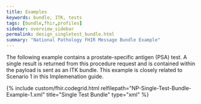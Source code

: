 ```yaml
---
title: Examples
keywords: bundle, ITK, tests
tags: [bundle,fhir,profiles]
sidebar: overview_sidebar
permalink: design_singletest_bundle.html
summary: "National Pathology FHIR Message Bundle Example"
---
```


The following example contains a prostate-specific antigen (PSA) test. A single result is returned from this procedure request and is contained within the payload is sent as an ITK bundle. This example is closely related to Scenario 1 in this Implemenation guide.


{% include custom/fhir.codegrid.html
relfilepath="NP-Single-Test-Bundle-Example-1.xml"
title="Single Test Bundle"
type="xml" %}
